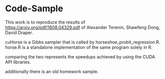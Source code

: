 # Code-Sample


This work is to reproduce the results of https://arxiv.org/pdf/1608.04329.pdf of Alexander Terenin, Shawfeng Dong, David Draper.


cuHorse is a Gibbs sampler that is called by horseshoe_probit_regression.R.
horse.R is a standalone implementation of the same program solely in R.

comparing the two represents the speedups achieved by using the CUDA API libraries.

additionally there is an old homework sample.
